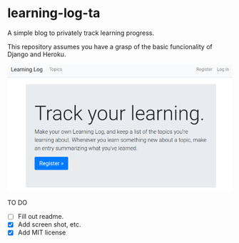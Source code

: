 # learning-log-ta
A simple blog to privately track learning progress.

This repository assumes you have a grasp of the basic funcionality of Django and Heroku.

![Sample Screenshot of the Learning Log Home Page](https://github.com/tim-andes/learning-log-ta/blob/master/learning-log-img-sample.png)

TO DO
- [ ] Fill out readme. 
- [X] Add screen shot, etc.
- [X] Add MIT license
